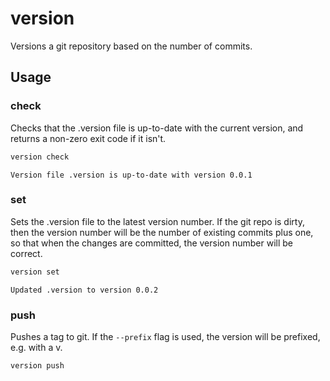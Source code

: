 # version

Versions a git repository based on the number of commits.

## Usage

### check

Checks that the .version file is up-to-date with the current version, and returns a non-zero exit code if it isn't.

```bash
version check
```

```
Version file .version is up-to-date with version 0.0.1
```

### set

Sets the .version file to the latest version number. If the git repo is dirty, then the version number will be the number of existing commits plus one, so that when the changes are committed, the version number will be correct.

```bash
version set
```

```
Updated .version to version 0.0.2
```

### push

Pushes a tag to git. If the `--prefix` flag is used, the version will be prefixed, e.g. with a v.

```
version push
```

